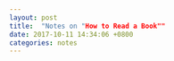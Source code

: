 ```yaml
---
layout: post
title:  "Notes on "How to Read a Book""
date: 2017-10-11 14:34:06 +0800
categories: notes
---
```


